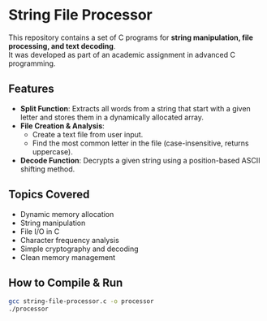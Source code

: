 # String File Processor

This repository contains a set of C programs for **string manipulation, file processing, and text decoding**.  
It was developed as part of an academic assignment in advanced C programming.

## Features
- **Split Function**: Extracts all words from a string that start with a given letter and stores them in a dynamically allocated array.
- **File Creation & Analysis**:
  - Create a text file from user input.
  - Find the most common letter in the file (case-insensitive, returns uppercase).
- **Decode Function**: Decrypts a given string using a position-based ASCII shifting method.

## Topics Covered
- Dynamic memory allocation
- String manipulation
- File I/O in C
- Character frequency analysis
- Simple cryptography and decoding
- Clean memory management

## How to Compile & Run
```bash
gcc string-file-processor.c -o processor
./processor
